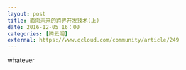 ```yaml
---
layout: post
title: 面向未来的跨界开发技术(上)
date: 2016-12-05 16：00
categories: [腾云阁]
external: https://www.qcloud.com/community/article/249
---
```


whatever